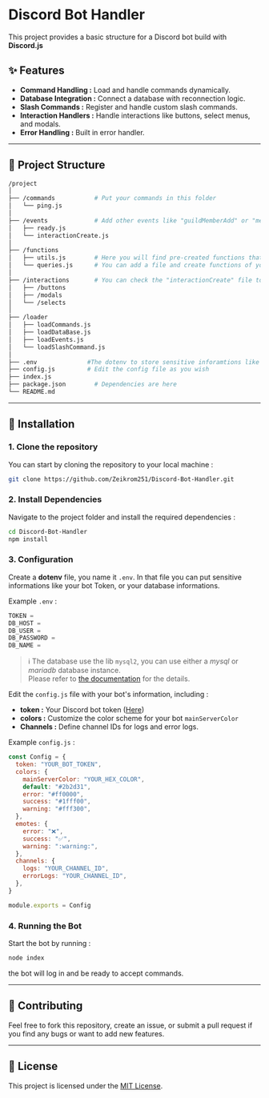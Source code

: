 # Discord Bot Handler

This project provides a basic structure for a Discord bot build with **Discord.js**

## ✨ Features

- **Command Handling :** Load and handle commands dynamically.
- **Database Integration :** Connect a database with reconnection logic.
- **Slash Commands :** Register and handle custom slash commands.
- **Interaction Handlers :** Handle interactions like buttons, select menus, and modals.
- **Error Handling :** Built in error handler.

---

## 📁 Project Structure

```bash
/project
│
├── /commands           # Put your commands in this folder
│   └── ping.js
│
├── /events             # Add other events like "guildMemberAdd" or "messageCreate"
│   ├── ready.js
│   └── interactionCreate.js
│
├── /functions
│   ├── utils.js        # Here you will find pre-created functions that are usefull
│   └── queries.js      # You can add a file and create functions of your queries to your database
│
├── /interactions       # You can check the "interactionCreate" file to understand how it works
│   ├── /buttons
│   ├── /modals
│   └── /selects
│
├── /loader
│   ├── loadCommands.js
│   ├── loadDataBase.js
│   ├── loadEvents.js
│   └── loadSlashCommand.js
│
├── .env              #The dotenv to store sensitive inforamtions like the token
├── config.js         # Edit the config file as you wish
├── index.js
├── package.json        # Dependencies are here
└── README.md
```

---

## 🚀 Installation

### 1. Clone the repository

You can start by cloning the repository to your local machine :

```bash
git clone https://github.com/Zeikrom251/Discord-Bot-Handler.git
```

### 2. Install Dependencies

Navigate to the project folder and install the required dependencies :

```bash
cd Discord-Bot-Handler
npm install
```

### 3. Configuration

Create a **dotenv** file, you name it `.env`. In that file you can put sensitive informations like your bot Token, or your database informations.

Example `.env` :

```js
TOKEN =
DB_HOST =
DB_USER =
DB_PASSWORD =
DB_NAME =
```

> ℹ️ The database use the lib `mysql2`, you can use either a _mysql_ or _mariadb_ database instance.<br>Please refer to [the documentation]([https://www.npmjs.com/package/mysql2](https://sidorares.github.io/node-mysql2/docs/documentation)) for the details.

Edit the `config.js` file with your bot's information, including :

- **token :** Your Discord bot token ([Here](https://discord.com/developers/applications))
- **colors :** Customize the color scheme for your bot `mainServerColor`
- **Channels :** Define channel IDs for logs and error logs.

Example `config.js` :

```js
const Config = {
  token: "YOUR_BOT_TOKEN",
  colors: {
    mainServerColor: "YOUR_HEX_COLOR",
    default: "#2b2d31",
    error: "#ff0000",
    success: "#1fff00",
    warning: "#fff300",
  },
  emotes: {
    error: "❌",
    success: "✅",
    warning: ":warning:",
  },
  channels: {
    logs: "YOUR_CHANNEL_ID",
    errorLogs: "YOUR_CHANNEL_ID",
  },
}

module.exports = Config
```

### 4. Running the Bot

Start the bot by running :

```bash
node index
```

the bot will log in and be ready to accept commands.

---

## 🤝 Contributing

Feel free to fork this repository, create an issue, or submit a pull request if you find any bugs or want to add new features.

---

## 📄 License

This project is licensed under the [MIT License](https://fr.wikipedia.org/wiki/Licence_MIT).

